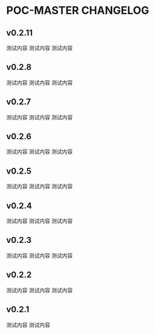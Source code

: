 # POC-MASTER CHANGELOG

## v0.2.11

测试内容
测试内容
测试内容

## v0.2.8

测试内容
测试内容
测试内容

## v0.2.7

测试内容
测试内容
测试内容

## v0.2.6

测试内容
测试内容
测试内容

## v0.2.5

测试内容
测试内容
测试内容

## v0.2.4

测试内容
测试内容
测试内容

## v0.2.3

测试内容
测试内容
测试内容

## v0.2.2

测试内容
测试内容
测试内容

## v0.2.1

测试内容
测试内容
